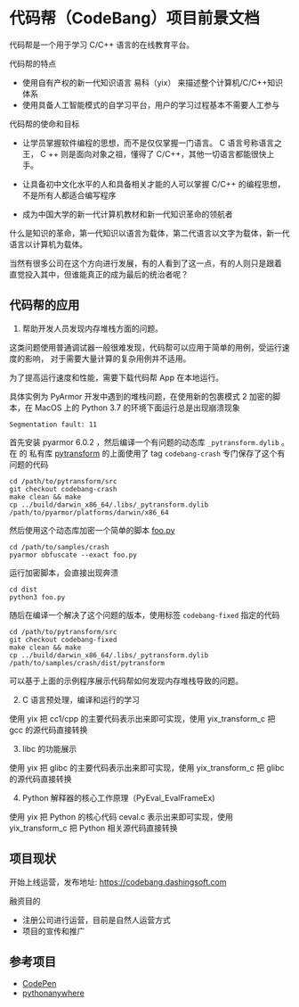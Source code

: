 # 代码帮（CodeBang）项目前景文档

代码帮是一个用于学习 C/C++ 语言的在线教育平台。

代码帮的特点

* 使用自有产权的新一代知识语言 易科（yix） 来描述整个计算机/C/C++知识体系
* 使用具备人工智能模式的自学习平台，用户的学习过程基本不需要人工参与

代码帮的使命和目标

* 让学员掌握软件编程的思想，而不是仅仅掌握一门语言。 C 语言号称语言之
  王， C ++ 则是面向对象之祖，懂得了 C/C++，其他一切语言都能很快上手。

* 让具备初中文化水平的人和具备相关才能的人可以掌握 C/C++ 的编程思想，不是所有人都适合编写程序
* 成为中国大学的新一代计算机教材和新一代知识革命的领航者

什么是知识的革命，第一代知识以语言为载体，第二代语言以文字为载体，新一代语言以计算机为载体。

当然有很多公司在这个方向进行发展，有的人看到了这一点，有的人则只是跟着
直觉投入其中，但谁能真正的成为最后的统治者呢？

## 代码帮的应用

1. 帮助开发人员发现内存堆栈方面的问题。

这类问题使用普通调试器一般很难发现，代码帮可以应用于简单的用例，受运行速度的影响，
对于需要大量计算的复杂用例并不适用。

为了提高运行速度和性能，需要下载代码帮 App 在本地运行。

具体实例为 PyArmor 开发中遇到的堆栈问题，在使用新的包裹模式 2 加密的脚本，在
MacOS 上的 Python 3.7 的环境下面运行总是出现崩溃现象

    Segmentation fault: 11

首先安装 pyarmor 6.0.2 ，然后编译一个有问题的动态库 `_pytransform.dylib` 。在 的
私有库 [pytransform](https://github.com/jondy/pytransform) 的上面使用了 tag
`codebang-crash` 专门保存了这个有问题的代码

    cd /path/to/pytransform/src
    git checkout codebang-crash
    make clean && make
    cp ../build/darwin_x86_64/.libs/_pytransform.dylib /path/to/pyarmor/platforms/darwin/x86_64

然后使用这个动态库加密一个简单的脚本 [foo.py](samples/crash/foo.py)

    cd /path/to/samples/crash
    pyarmor obfuscate --exact foo.py

运行加密脚本，会直接出现奔溃

    cd dist
    python3 foo.py

随后在编译一个解决了这个问题的版本，使用标签 `codebang-fixed` 指定的代码

    cd /path/to/pytransform/src
    git checkout codebang-fixed
    make clean && make
    cp ../build/darwin_x86_64/.libs/_pytransform.dylib /path/to/samples/crash/dist/pytransform

可以基于上面的示例程序展示代码帮如何发现内存堆栈导致的问题。

2. C 语言预处理，编译和运行的学习

使用 yix 把 cc1/cpp 的主要代码表示出来即可实现，使用 yix_transform_c 把 gcc 的源代码直接转换

3. libc 的功能展示

使用 yix 把 glibc 的主要代码表示出来即可实现，使用 yix_transform_c 把 glibc 的源代码直接转换

4. Python 解释器的核心工作原理（PyEval_EvalFrameEx)

使用 yix 把 Python 的核心代码 ceval.c 表示出来即可实现，使用 yix_transform_c 把 Python 相关源代码直接转换

## 项目现状

开始上线运营，发布地址: https://codebang.dashingsoft.com

融资目的

* 注册公司进行运营，目前是自然人运营方式
* 项目的宣传和推广

## 参考项目

* [CodePen](https://codepen.io)
* [pythonanywhere](https://www.pythonanywhere.com)
